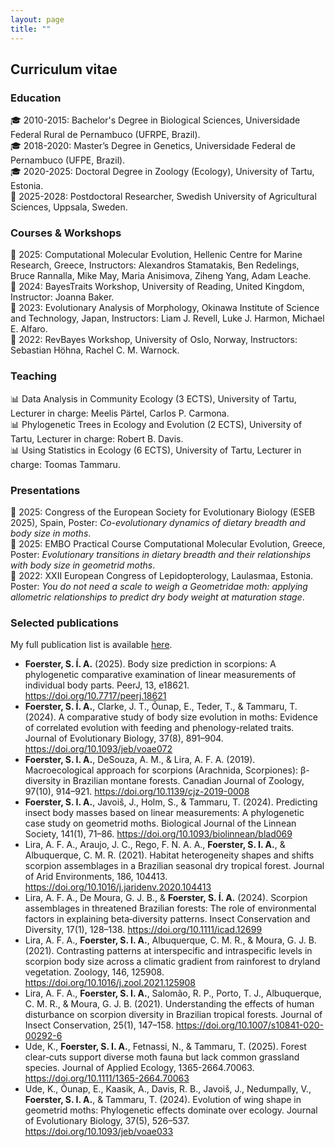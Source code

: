 ```yaml
---
layout: page
title: ""
---
```


## Curriculum vitae


### Education
🎓 2010-2015: Bachelor's Degree in Biological Sciences, Universidade Federal Rural de Pernambuco (UFRPE, Brazil).\
🎓 2018-2020: Master’s Degree in Genetics, Universidade Federal de Pernambuco (UFPE, Brazil).\
🎓 2020-2025: Doctoral Degree in Zoology (Ecology), University of Tartu, Estonia.\
🏁 2025-2028: Postdoctoral Researcher, Swedish University of Agricultural Sciences, Uppsala, Sweden.

### Courses & Workshops
📜 2025: Computational Molecular Evolution, Hellenic Centre for Marine Research, Greece, Instructors: Alexandros Stamatakis, Ben Redelings, Bruce Rannalla, Mike May, Maria Anisimova, Ziheng Yang, Adam Leache.\
📜 2024: BayesTraits Workshop, University of Reading, United Kingdom, Instructor: Joanna Baker.\
📜 2023: Evolutionary Analysis of Morphology, Okinawa Institute of Science and Technology, Japan, Instructors: Liam J. Revell, Luke J. Harmon, Michael E. Alfaro.\
📜 2022: RevBayes Workshop, University of Oslo, Norway, Instructors: Sebastian Höhna, Rachel C. M. Warnock.

### Teaching
📊 Data Analysis in Community Ecology (3 ECTS), University of Tartu, Lecturer in charge: Meelis Pärtel, Carlos P. Carmona.\
📊 Phylogenetic Trees in Ecology and Evolution (2 ECTS), University of Tartu, Lecturer in charge: Robert B. Davis.\
📊 Using Statistics in Ecology (6 ECTS), University of Tartu, Lecturer in charge: Toomas Tammaru.

### Presentations
📄 2025: Congress of the European Society for Evolutionary Biology (ESEB 2025), Spain, Poster: _Co-evolutionary dynamics of dietary breadth and body size in moths_.\
📄 2025: EMBO Practical Course Computational Molecular Evolution, Greece, Poster: _Evolutionary transitions in dietary breadth and their relationships with body size in geometrid moths_.\
📄 2022: XXII European Congress of Lepidopterology, Laulasmaa, Estonia. Poster: _You do not need a scale to weigh a Geometridae moth: applying allometric relationships to predict dry body weight at maturation stage_.

### Selected publications

My full publication list is available [here](https://foersterst.github.io/pages/publications/).

- **Foerster, S. Í. A.** (2025). Body size prediction in scorpions: A phylogenetic comparative examination of linear measurements of individual body parts. PeerJ, 13, e18621. https://doi.org/10.7717/peerj.18621
- **Foerster, S. Í. A.**, Clarke, J. T., Õunap, E., Teder, T., & Tammaru, T. (2024). A comparative study of body size evolution in moths: Evidence of correlated evolution with feeding and phenology-related traits. Journal of Evolutionary Biology, 37(8), 891–904. https://doi.org/10.1093/jeb/voae072
- **Foerster, S. I. A.**, DeSouza, A. M., & Lira, A. F. A. (2019). Macroecological approach for scorpions (Arachnida, Scorpiones): β-diversity in Brazilian montane forests. Canadian Journal of Zoology, 97(10), 914–921. https://doi.org/10.1139/cjz-2019-0008
- **Foerster, S. I. A.**, Javoiš, J., Holm, S., & Tammaru, T. (2024). Predicting insect body masses based on linear measurements: A phylogenetic case study on geometrid moths. Biological Journal of the Linnean Society, 141(1), 71–86. https://doi.org/10.1093/biolinnean/blad069
- Lira, A. F. A., Araujo, J. C., Rego, F. N. A. A., **Foerster, S. I. A.**, & Albuquerque, C. M. R. (2021). Habitat heterogeneity shapes and shifts scorpion assemblages in a Brazilian seasonal dry tropical forest. Journal of Arid Environments, 186, 104413. https://doi.org/10.1016/j.jaridenv.2020.104413
- Lira, A. F. A., De Moura, G. J. B., & **Foerster, S. Í. A.** (2024). Scorpion assemblages in threatened Brazilian forests: The role of environmental factors in explaining beta‐diversity patterns. Insect Conservation and Diversity, 17(1), 128–138. https://doi.org/10.1111/icad.12699
- Lira, A. F. A., **Foerster, S. I. A.**, Albuquerque, C. M. R., & Moura, G. J. B. (2021). Contrasting patterns at interspecific and intraspecific levels in scorpion body size across a climatic gradient from rainforest to dryland vegetation. Zoology, 146, 125908. https://doi.org/10.1016/j.zool.2021.125908
- Lira, A. F. A., **Foerster, S. I. A.**, Salomão, R. P., Porto, T. J., Albuquerque, C. M. R., & Moura, G. J. B. (2021). Understanding the effects of human disturbance on scorpion diversity in Brazilian tropical forests. Journal of Insect Conservation, 25(1), 147–158. https://doi.org/10.1007/s10841-020-00292-6
- Ude, K., **Foerster, S. I. A.**, Fetnassi, N., & Tammaru, T. (2025). Forest clear‐cuts support diverse moth fauna but lack common grassland species. Journal of Applied Ecology, 1365-2664.70063. https://doi.org/10.1111/1365-2664.70063
- Ude, K., Õunap, E., Kaasik, A., Davis, R. B., Javoiš, J., Nedumpally, V., **Foerster, S. I. A.**, & Tammaru, T. (2024). Evolution of wing shape in geometrid moths: Phylogenetic effects dominate over ecology. Journal of Evolutionary Biology, 37(5), 526–537. https://doi.org/10.1093/jeb/voae033

